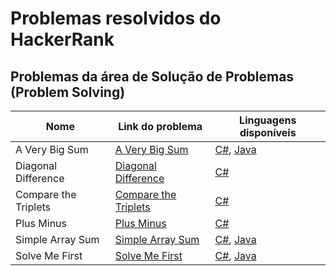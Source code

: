 # Problemas resolvidos do HackerRank

## Problemas da área de Solução de Problemas (Problem Solving)

| Nome                 | Link do problema                                                                           | Linguagens disponíveis                                                     |
|----------------------|--------------------------------------------------------------------------------------------|----------------------------------------------------------------------------|
| A Very Big Sum       | [A Very Big Sum](https://www.hackerrank.com/challenges/a-very-big-sum/problem)             | [C#](C%23/A%23Very%23Big%23Sum.cs), [Java](Java/A%20Very%20Big%20Sum.java) |
| Diagonal Difference  | [Diagonal Difference](https://www.hackerrank.com/challenges/diagonal-difference/problem)   | [C#](C%23/Diagonal%20Difference.cs)                                        |
| Compare the Triplets | [Compare the Triplets](https://www.hackerrank.com/challenges/compare-the-triplets/problem) | [C#](C%23/Compare%20the%20Triplets.cs)                                     |
| Plus Minus           | [Plus Minus](https://www.hackerrank.com/challenges/plus-minus/problem)                     | [C#](C%23/Plus%23Minus.cs)                                                 |
| Simple Array Sum     | [Simple Array Sum](https://www.hackerrank.com/challenges/simple-array-sum/problem)         | [C#](C%23/Simple%20Array%20Sum.cs), [Java](Java/Simple%20Array%20Sum.java) |
| Solve Me First       | [Solve Me First](https://www.hackerrank.com/challenges/solve-me-first/problem)             | [C#](C%23/Solve%20me%20First.cs), [Java](Solve%20Me%20First.java)          |
